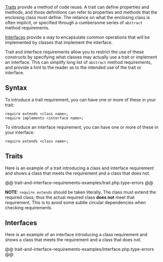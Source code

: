 [Traits](http://php.net/manual/en/language.oop5.traits.php) provide a method of code reuse. A trait can define properties and methods, and those definitions can refer to properties and methods that the enclosing class must define. The reliance on what the enclosing class is often implicit, or specified through a cumbersome series of `abstract` method requirements.

[Interfaces](http://php.net/manual/en/language.oop5.interfaces.php) provide a way to encapsulate common operations that will be implemented by classes that implement the interface.

Trait and interface requirements allow you to restrict the use of these constructs by specifying what classes may actually use a trait or implement an interface. This can simplify long list of `abstract` method requirements, and provide a hint to the reader as to the intended use of the trait or interface.

## Syntax

To introduce a trait requirement, you can have one or more of these in your trait:

```
require extends <class name>;
require implements <interface name>;
```

To introduce an interface requirement, you can have one or more of these in your interface:

```
require extends <class name>;
```

## Traits

Here is an example of a trait introducing a class and interface requirement and shows a class that meets the requirement and a class that does not.

@@ trait-and-interface-requirements-examples/trait.php.type-errors @@

**NOTE**: `require extends` should be taken literally. The class must extend the required class; thus the actual required class **does not** meet that requirement. This is to avoid some subtle circular dependencies when checking requirements.

## Interfaces

Here is an example of an interface introducing a class requirement and shows a class that meets the requirement and a class that does not.

@@ trait-and-interface-requirements-examples/interface.php.type-errors @@
